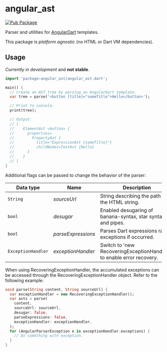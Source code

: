 # angular_ast

<!-- Badges -->

[![Pub
Package](https://img.shields.io/pub/v/angular_ast.svg)](https://pub.dev/packages/angular_ast)

Parser and utilities for [AngularDart][gh_angular_dart] templates.

[gh_angular_dart]: https://github.com/dart-lang/angular

<!-- Badges will go here -->

This package is _platform agnostic_ (no HTML or Dart VM dependencies).

## Usage

*Currently in development* and **not stable**.

```dart
import 'package:angular_ast/angular_ast.dart';

main() {
  // Create an AST tree by parsing an AngularDart template.
  var tree = parse('<button [title]="someTitle">Hello</button>');

  // Print to console.
  print(tree);

  // Output:
  // [
  //    ElementAst <button> {
  //      properties=
  //        PropertyAst {
  //          title="ExpressionAst {someTitle}"}
  //          childNodes=TextAst {Hello}
  //      }
  //    }
  // ]
}
```

Additional flags can be passed to change the behavior of the parser: 

| Data type | Name | Description | Default Value |
|------------|------------|--------------|---------------|
| `String` | _sourceUrl_ | String describing the path of the HTML string. |  |
| `bool` | _desugar_ | Enabled desugaring of banana-syntax, star syntax, and pipes. | true |
| `bool` | _parseExpressions_ | Parses Dart expressions raises exceptions if occurred. | true |
| `ExceptionHandler` | _exceptionHandler_ | Switch to 'new RecoveringExceptionHandler()' to enable error recovery. | ThrowingExceptionHandler |

When using RecoveringExceptionHandler, the accumulated exceptions can be
accessed through the RecoveringExceptionHandler object. Refer to the following
example: 
```dart
void parse(String content, String sourceUrl) {
  var exceptionHandler = new RecoveringExceptionHandler();
  var asts = parse(
    content,
    sourceUrl: sourceUrl,
    desugar: false,
    parseExpressions: false,
    exceptionHandler: exceptionHandler,
  );
  for (AngularParserException e in exceptionHandler.exceptions) {
    // Do something with exception.
  }
}
```
